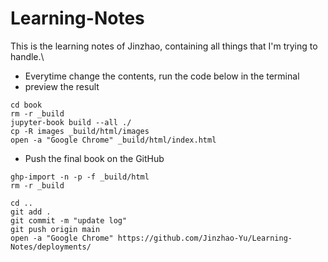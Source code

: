 # Learning-Notes
This is the learning notes of Jinzhao, containing all things that I'm trying to handle.\

- Everytime change the contents, run the code below in the terminal
- preview the result
```
cd book
rm -r _build
jupyter-book build --all ./
cp -R images _build/html/images
open -a "Google Chrome" _build/html/index.html
```
- Push the final book on the GitHub
```
ghp-import -n -p -f _build/html
rm -r _build

cd ..
git add .
git commit -m "update log"
git push origin main
open -a "Google Chrome" https://github.com/Jinzhao-Yu/Learning-Notes/deployments/
```
